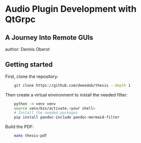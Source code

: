 # Audio Plugin Development with QtGrpc

## A Journey Into Remote GUIs

author: Dennis Oberst

## Getting started

First, clone the repository:

```bash
    git clone https://github.com/deeedob/thesis --depth 1
```

Then create a virtual environment to install the needed filter:
```bash
    python -m venv venv
    source venv/bin/activate.<your shell>
    # Install the needed packages
    pip install pandoc-include pandoc-mermaid-filter
```

Build the PDF:

```bash
    make thesis-pdf
```
